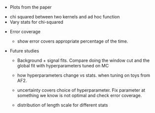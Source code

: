 
 * Plots from the paper
  - chi squared  between two kernels and ad hoc function
  - Vary stats for chi-squared

* Error coverage
  - show error covers appropriate percentage of the time.

* Future studies
  - Background + signal fits. Compare doing the window cut and the global fit with hyperparameters tuned on MC
  - how hyperparameters change vs stats. when tuning on toys from AF2.
  - uncertainty covers choice of hyperparameter. Fix parameter at something we know is not optimal and check error coverage.

  - distribution of length scale for different stats

